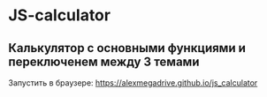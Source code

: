 # JS-calculator

## Калькулятор с основными функциями и переключенем между 3 темами
Запустить в браузере: https://alexmegadrive.github.io/js_calculator
